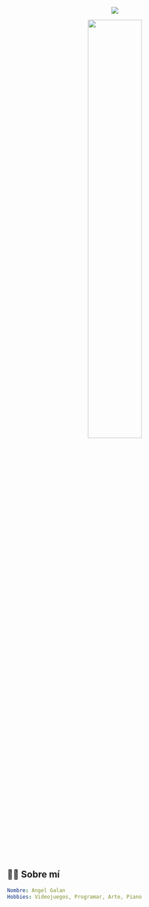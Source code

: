 <p align="center">
  <img src="https://capsule-render.vercel.app/api?text=Mi%20Perfil&animation=fadeIn&type=waving&color=gradient&height=100"/>
</p>

<div align="center">
  <img width="50%" src="https://64.media.tumblr.com/54805606e41234da265775f4ee8631ef/41d4a35f37c5abf1-f6/s2048x3072/19014f3c9f92e88df65b9bf5f7adacb69380a88f.gifv"/>
</div>

<h2>🧑‍💻 Sobre mí</h2>

```yaml
Nombre: Angel Galan
Hobbies: Videojuegos, Programar, Arte, Piano
```

<!--
**AGalan14/agalan14** is a ✨ _special_ ✨ repository because its `README.md` (this file) appears on your GitHub profile.

Here are some ideas to get you started:

- 🔭 I’m currently working on ...
- 🌱 I’m currently learning ...
- 👯 I’m looking to collaborate on ...
- 🤔 I’m looking for help with ...
- 💬 Ask me about ...
- 📫 How to reach me: ...
- 😄 Pronouns: ...
- ⚡ Fun fact: ...
-->
